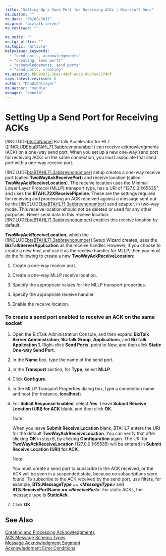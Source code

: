 ```yaml
---
title: "Setting Up a Send Port for Receiving ACKs | Microsoft Docs"
ms.custom: ""
ms.date: "06/08/2017"
ms.prod: "biztalk-server"
ms.reviewer: ""

ms.suite: ""
ms.tgt_pltfrm: ""
ms.topic: "article"
helpviewer_keywords: 
  - "send ports, acknowledgements"
  - "creating, send ports"
  - "acknowledgements, send ports"
  - "send ports, creating"
ms.assetid: bb683e72-36e2-4a8f-acc2-8b37ed23746f
caps.latest.revision: 6
author: "MandiOhlinger"
ms.author: "mandia"
manager: "anneta"
---
```

# Setting Up a Send Port for Receiving ACKs
[!INCLUDE[btsCoName](../../includes/btsconame-md.md)] BizTalk Accelerator for HL7 ([!INCLUDE[btaBTAHL71.3abbrevnonumber](../../includes/btabtahl71-3abbrevnonumber-md.md)]) can receive acknowledgments (ACK) on a one-way send port. When you set up a new one-way send port for receiving ACKs on the same connection, you must associate that send port with a one-way receive port.  
  
 [!INCLUDE[btaBTAHL71.3abbrevnonumber](../../includes/btabtahl71-3abbrevnonumber-md.md)] setup creates a one-way receive port (called **TwoWayAckReceivePort**) and receive location (called **TwoWayAckReceiveLocation**). The receive location uses the Minimal Lower Layer Protocol (MLLP) transport type, has a URI of "127.0.0.1:65535", and uses the **BTAHL72XReceivePipeline**. These are the settings required for receiving and processing an ACK received against a message sent out by the [!INCLUDE[btaBTAHL71.3abbrevnonumber](../../includes/btabtahl71-3abbrevnonumber-md.md)] send adapter, in two-way mode. This receive location should not be deleted or used for any other purposes. Never send data to this receive location. [!INCLUDE[btaBTAHL71.3abbrevnonumber](../../includes/btabtahl71-3abbrevnonumber-md.md)] enables this receive location by default.  
  
 **TwoWayAckReceiveLocation**, which the [!INCLUDE[btaBTAHL71.3abbrevnonumber](../../includes/btabtahl71-3abbrevnonumber-md.md)] Setup Wizard creates, uses the **BizTalkServerApplication** as the receive handler. However, if you choose to create a new host and use it as the receive handler for MLLP, then you must do the following to create a new **TwoWayAckReceiveLocation**:  
  
1.  Create a one-way receive port.  
  
2.  Create a one-way MLLP receive location.  
  
3.  Specify the appropriate values for the MLLP transport properties.  
  
4.  Specify the appropriate receive handler.  
  
5.  Enable the receive location.  
  
### To create a send port enabled to receive an ACK on the same socket  
  
1.  Open the BizTalk Administration Console, and then expand **BizTalk Server Administration**, **BizTalk Group**, **Applications**, and **BizTalk Application 1**. Right-click **Send Ports**, point to New, and then click **Static One-way Send Port**.  
  
2.  In the **Name** box, type the name of the send port.  
  
3.  In the **Transport** section, for **Type**, select **MLLP**.  
  
4.  Click **Configure**.  
  
5.  In the MLLP Transport Properties dialog box, type a connection name and host (for instance, **localhost**).  
  
6.  For **Solicit Response Enabled**, select **Yes**. Leave **Submit Receive Location (URI) for ACK** blank, and then click **OK**.  
  
    > [!NOTE]
    >  When you leave **Submit Receive Location** blank, BTAHL7 enters the URI for the default **TwoWayAckReceiveLocation**. You can verify that after clicking **OK** in step 6, by clicking **Configuration** again. The URI for **TwoWayAckReceiveLocation** (127.0.0.1:65535) will be entered in **Submit Receive Location (URI) for ACK**.  
  
    > [!NOTE]
    >  You must create a send port to subscribe to the ACK received, or the ACK will be seen in a suspended state, because no subscriptions were found. To subscribe to the ACK received by the send port, use filters, for example, **BTS.MessageType == \<*MessageType*\>** and **BTS.ReceivePortName == \<*ReceivePort*\>**. For static ACKs, the message type is **StaticAck**.  
  
7.  Click **OK**.  
  
## See Also  
 [Creating and Processing Acknowledgments](../../adapters-and-accelerators/accelerator-hl7/creating-and-processing-acknowledgments.md)   
 [ACK Message Schema Types](../../adapters-and-accelerators/accelerator-hl7/ack-message-schema-types.md)   
 [Message Acknowledgment Segment](../../adapters-and-accelerators/accelerator-hl7/message-acknowledgment-segment.md)   
 [Acknowledgment Error Conditions](../../adapters-and-accelerators/accelerator-hl7/acknowledgment-error-conditions.md)